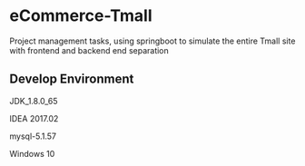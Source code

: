 # eCommerce-Tmall
Project management tasks, using springboot to simulate the entire Tmall site with frontend and backend end separation

## Develop Environment
JDK_1.8.0_65

IDEA 2017.02

mysql-5.1.57

Windows 10




